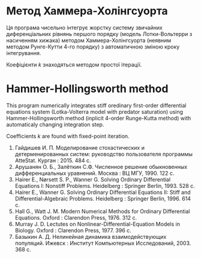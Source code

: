 # Метод Хаммера-Холінгсуорта

Ця програма чисельно інтегрує жорстку систему звичайних диференціальних рівнянь першого порядку (модель Лотки-Вольтерри з насиченням хижака) методом Хаммера-Холінгсуорта (неявним методом Рунге-Кутти 4-го порядку) з автоматичною зміною кроку інтегрування.

Коефіцієнти _k_ знаходяться методом простої ітерації.


# Hammer-Hollingsworth method

This program numerically integrates stiff oredinary first-order differential equations system (Lotka-Volterra model with predator saturation) using Hammer-Hollingsworth method (inplicit 4-order Runge-Kutta method) with automaticaly changing integration step.

Coefficients _k_ are found with fixed-point iteration.


1. Гайдишев И. П. Моделирование стохастических и детерменированных систем: руководство пользователя программы AtteStat. Курган : 2015. 484 с.
2. Арушанян О. Б., Залёткин С.Ф. Численное решение обыкновенных дифференциальных уравнений. Москва : ВЦ МГУ, 1990. 122 с.
3. Hairer E., Nørsett S. P., Wanner G. Solving Ordinary Differential Equations I: Nonstiff Problems. Heidelberg : Springer Berlin, 1993. 528 с.
4. Hairer E., Wanner G. Solving Ordinary Differential Equations II: Stiff and Differential-Algebraic Problems. Heidelberg : Springer Berlin, 1996. 614 с.
5. Hall G., Watt J. M. Modern Numerical Methods for Ordinary Differential Equations. Oxford : Clarendon Press, 1976. 312 c.
6. Murray J. D. Lectutes on Nonlinear-Differential-Equation Models in Biology. Oxford : Clarendon Press, 1977. 396 c.
7. Базыкин А. Д. Нелинейная динамика взаимодействующих популяций. Ижевск : Институт Компьютерных Исследований, 2003. 368 с.
